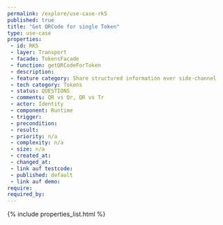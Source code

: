 ```yaml
---
permalink: /explore/use-case-rk5
published: true
title: "Get QRCode for single Token"
type: use-case
properties:
 - id: RK5
 - layer: Transport
 - facade: TokensFacade
 - function: getQRCodeForToken
 - description: 
 - feature category: Share structured information over side-channel
 - tech category: Tokens
 - status: QUESTIONS
 - comments: QR vs Qr, QR vs Tr
 - actor: Identity
 - component: Runtime
 - trigger: 
 - precondition: 
 - result: 
 - priority: n/a
 - complexity: n/a
 - size: n/a
 - created_at: 
 - changed_at: 
 - link auf testcode: 
 - published: default
 - link auf demo: 
require:
required_by:
---
```

{% include properties_list.html %}
